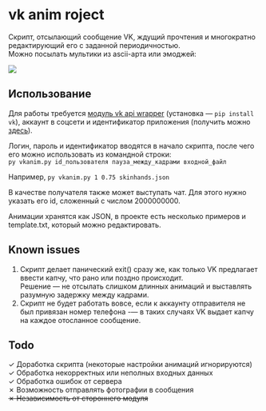 # vk anim roject
Скрипт, отсылающий сообщение VK, ждущий прочтения и многократно редактирующий его с заданной периодичностью.  
Можно посылать мультики из ascii-арта или эмоджей:

![](https://gist.github.com/codeleventh/a6b2ce4bf933c1689376ed0100111e85/raw/fa4d8b318ba80efb7215879030890fb2f14b269c/vkanim.gif)

## Использование
Для работы требуется [модуль vk api wrapper](https://github.com/dimka665) (установка — `pip install vk`), аккаунт в соцсети и  идентификатор приложения (получить можно [здесь](https://vk.com/editapp?act=create)).

Логин, пароль и идентификатор вводятся в начало скрипта, после чего его можно использовать из командной строки:  
`py vkanim.py id_пользователя пауза_между_кадрами входной_файл`

Например, `py vkanim.py 1 0.75 skinhands.json`

В качестве получателя также может выступать чат. Для этого нужно указать его id, сложенный с числом 2000000000.

Анимации хранятся как JSON, в проекте есть несколько примеров и template.txt, который можно редактировать.

## Known issues
1. Скрипт делает панический exit() сразу же, как только VK предлагает ввести капчу, что рано или поздно происходит.  
Решение — не отсылать слишком длинных анимаций и выставлять разумную задержку между кадрами.  
2. Cкрипт не будет работать вовсе, если к аккаунту отправителя не был привязан номер телефона -— в таких случаях VK выдает капчу на каждое отосланное сообщение.

## Todo
✓ Доработка скрипта (некоторые настройки анимаций игнорируются)  
✓ Обработка некорректных или неполных входных данных  
✓ Обработка ошибок от сервера  
✗ Возможность отправлять фотографии в сообщения  
~~✗ Независимость от стороннего модуля~~